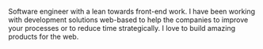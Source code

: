 Software engineer with a lean towards front-end work. I have been working with development solutions web-based to help the companies to improve your processes or to reduce time strategically. I love to build amazing products for the web.
